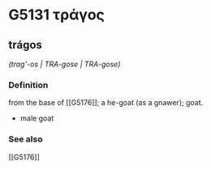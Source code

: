 # G5131 τράγος

## trágos

_(trag'-os | TRA-gose | TRA-gose)_

### Definition

from the base of [[G5176]]; a he-goat (as a gnawer); goat.

- male goat

### See also

[[G5176]]


